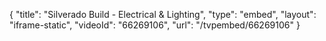 {
    "title": "Silverado Build - Electrical & Lighting",
    "type": "embed",
    "layout": "iframe-static",
    "videoId": "66269106",
    "url": "\/tvpembed\/66269106"
}